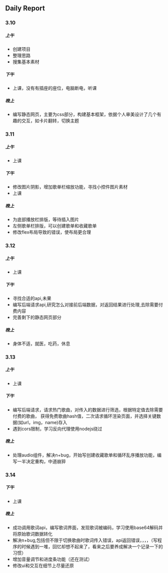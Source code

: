 ## Daily Report

### 3.10
##### 上午
- 创建项目
- 整理思路
- 搜集基本素材
##### 下午
- 上课，没有有插座的座位，电脑断电，听课
##### 晚上
- 编写静态网页，主要为css部分，构建基本框架，依据个人审美设计了几个有趣的交互，如卡片翻转，切换主题

### 3.11
##### 上午
- 上课
##### 下午
- 修改图片阴影，增加歌单栏缩放功能，寻找小控件图片素材
- 上课
##### 晚上
- 为底部播放栏排版，等待插入图片
- 左侧歌单栏排版，可以创建歌单和收藏歌单
- 修改flex布局导致的错误，使布局更合理

### 3.12
##### 上午
- 上课
##### 下午
- 寻找合适的api,未果
- 编写后端请求api,研究怎么对接前后端数据，对返回结果进行处理,去除需要付费内容
- 完善剩下的静态网页部分
##### 晚上
- 身体不适，就医，吃药，休息

### 3.13
##### 上午
- 上课

##### 下午
- 编写后端请求，请求热门歌曲，对传入的数据进行筛选，根据特定值去除需要付费的歌曲，
获得免费歌曲hash值，二次请求循环渲染页面，并选择关键数据(如url，img，name)存入
- 遇到cors限制，学习反向代理使用nodejs绕过
##### 晚上
- 处理audio组件，解决n+bug，开始写创建收藏歌单和循环乱序播放功能，编写一半决定重构，中道崩猝

### 3.14
##### 下午
- 上课
##### 晚上
- 成功调用歌词api，编写歌词界面，发现歌词被编码，学习使用base64解码并将原始歌词数据转化
- 解决n+bug,包括但不限于切换歌曲时歌词传入错误，api返回错误，，，，（写程序的时候遇到一堆，回忆却想不起来了，看来之后要养成解决一个记录一下的习惯）
- 增加音量调节和进度条功能（还在测试）
- 修改ui和交互在细节上尽量还原